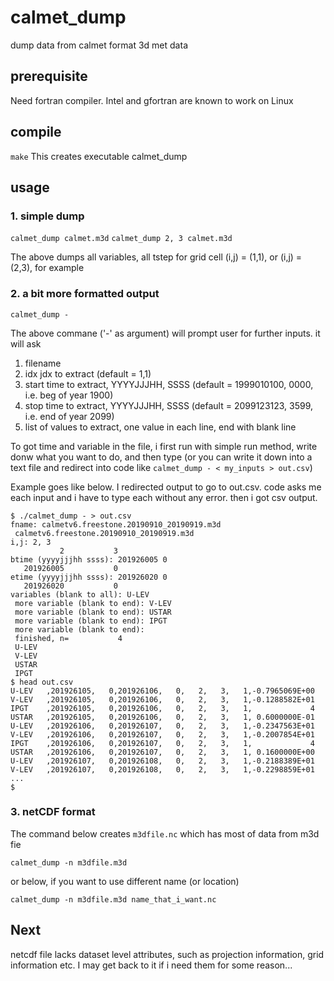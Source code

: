 # calmet_dump
dump data from calmet format 3d met data

## prerequisite

Need fortran compiler.  Intel and gfortran are known to work on Linux

## compile
`make`
This creates executable calmet_dump

## usage

### 1. simple dump

`calmet_dump calmet.m3d`
`calmet_dump 2, 3 calmet.m3d`

The above dumps all variables, all tstep for grid cell (i,j) = (1,1), or (i,j) = (2,3), for example

### 2. a bit more formatted output

`calmet_dump -`

The above commane ('-' as argument) will prompt user for further inputs.  it will ask
1. filename
2. idx jdx to extract (default = 1,1)
3. start time to extract, YYYYJJJHH, SSSS (default = 1999010100, 0000, i.e. beg of year 1900)
4. stop time to extract, YYYYJJJHH, SSSS (default = 2099123123, 3599, i.e. end of year 2099)
5. list of values to extract, one value in each line, end with blank line

To got time and variable in the file, i first run with simple run method, write donw what you want to do, and then type (or you can write it down into a text file and redirect into code like `calmet_dump - < my_inputs > out.csv`) 

Example goes  like below.   I redirected output to go to out.csv.  code asks me each input and i have to type each without any error.  then i got csv output.

```
$ ./calmet_dump - > out.csv
fname: calmetv6.freestone.20190910_20190919.m3d
 calmetv6.freestone.20190910_20190919.m3d
i,j: 2, 3
           2           3
btime (yyyyjjjhh ssss): 201926005 0
   201926005           0
etime (yyyyjjjhh ssss): 201926020 0
   201926020           0
variables (blank to all): U-LEV
 more variable (blank to end): V-LEV
 more variable (blank to end): USTAR
 more variable (blank to end): IPGT
 more variable (blank to end):
 finished, n=           4
 U-LEV
 V-LEV
 USTAR
 IPGT
$ head out.csv
U-LEV   ,201926105,   0,201926106,   0,   2,   3,   1,-0.7965069E+00
V-LEV   ,201926105,   0,201926106,   0,   2,   3,   1,-0.1288582E+01
IPGT    ,201926105,   0,201926106,   0,   2,   3,   1,             4
USTAR   ,201926105,   0,201926106,   0,   2,   3,   1, 0.6000000E-01
U-LEV   ,201926106,   0,201926107,   0,   2,   3,   1,-0.2347563E+01
V-LEV   ,201926106,   0,201926107,   0,   2,   3,   1,-0.2007854E+01
IPGT    ,201926106,   0,201926107,   0,   2,   3,   1,             4
USTAR   ,201926106,   0,201926107,   0,   2,   3,   1, 0.1600000E+00
U-LEV   ,201926107,   0,201926108,   0,   2,   3,   1,-0.2188389E+01
V-LEV   ,201926107,   0,201926108,   0,   2,   3,   1,-0.2298859E+01
...
$ 
```

### 3. netCDF format

The command below creates `m3dfile.nc` which has most of data from m3d fie

`calmet_dump -n m3dfile.m3d`

or below, if you want to use different name (or location)

`calmet_dump -n m3dfile.m3d name_that_i_want.nc`

## Next

netcdf file lacks dataset level attributes, such as projection information, grid information etc.  I may get back to it if i need them for some reason...
